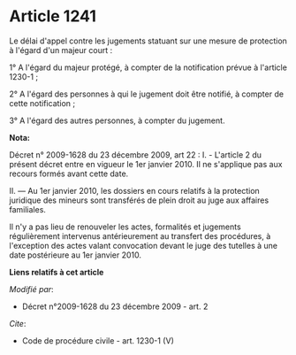 # Article 1241

Le délai d'appel contre les jugements statuant sur une mesure de protection à l'égard d'un majeur court : 

1° A l'égard du majeur protégé, à compter de la notification prévue à l'article 1230-1 ; 

2° A l'égard des personnes à qui le jugement doit être notifié, à compter de cette notification ; 

3° A l'égard des autres personnes, à compter du jugement.

**Nota:**

Décret n° 2009-1628 du 23 décembre 2009, art 22 : I. - L'article 2 du présent décret entre en vigueur le 1er janvier 2010. Il
ne s'applique pas aux recours formés avant cette date.

II. ― Au 1er janvier 2010, les dossiers en cours relatifs à la protection juridique des mineurs sont transférés de plein
droit au juge aux affaires familiales.

Il n'y a pas lieu de renouveler les actes, formalités et jugements régulièrement intervenus antérieurement au transfert des
procédures, à l'exception des actes valant convocation devant le juge des tutelles à une date postérieure au 1er janvier
2010.

**Liens relatifs à cet article**

_Modifié par_:

  - Décret n°2009-1628 du 23 décembre 2009 - art. 2

_Cite_:

  - Code de procédure civile - art. 1230-1 (V)
